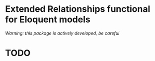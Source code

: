 # Extended Relationships functional for Eloquent models

*Warning: this package is actively developed, be careful*

# TODO